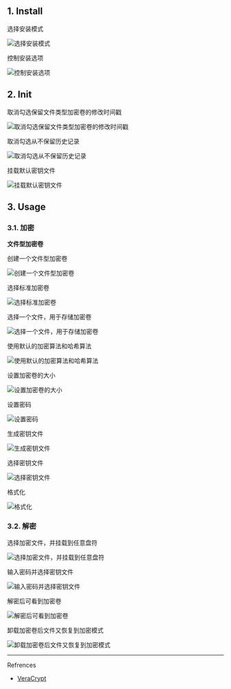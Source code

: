 ## 1. Install

选择安装模式

![选择安装模式](./../../../images/VeraCrypt/%E9%80%89%E6%8B%A9%E5%AE%89%E8%A3%85%E6%A8%A1%E5%BC%8F.png)

控制安装选项

![控制安装选项](./../../../images/VeraCrypt/%E6%8E%A7%E5%88%B6%E5%AE%89%E8%A3%85%E9%80%89%E9%A1%B9.png)

## 2. Init

取消勾选保留文件类型加密卷的修改时间戳

![取消勾选保留文件类型加密卷的修改时间戳](./../../../images/VeraCrypt/%E5%8F%96%E6%B6%88%E5%8B%BE%E9%80%89%E4%BF%9D%E7%95%99%E6%96%87%E4%BB%B6%E7%B1%BB%E5%9E%8B%E5%8A%A0%E5%AF%86%E5%8D%B7%E7%9A%84%E4%BF%AE%E6%94%B9%E6%97%B6%E9%97%B4%E6%88%B3.png)

取消勾选从不保留历史记录

![取消勾选从不保留历史记录](./../../../images/VeraCrypt/%E5%8F%96%E6%B6%88%E5%8B%BE%E9%80%89%E4%BB%8E%E4%B8%8D%E4%BF%9D%E7%95%99%E5%8E%86%E5%8F%B2%E8%AE%B0%E5%BD%95.png)

挂载默认密钥文件

![挂载默认密钥文件](./../../../images/VeraCrypt/%E6%8C%82%E8%BD%BD%E9%BB%98%E8%AE%A4%E5%AF%86%E9%92%A5%E6%96%87%E4%BB%B6.png)

## 3. Usage

### 3.1. 加密

**文件型加密卷**

创建一个文件型加密卷

![创建一个文件型加密卷](./../../../images/VeraCrypt/%E5%88%9B%E5%BB%BA%E4%B8%80%E4%B8%AA%E6%96%87%E4%BB%B6%E5%9E%8B%E5%8A%A0%E5%AF%86%E5%8D%B7.png)

选择标准加密卷

![选择标准加密卷](./../../../images/VeraCrypt/%E9%80%89%E6%8B%A9%E6%A0%87%E5%87%86%E5%8A%A0%E5%AF%86%E5%8D%B7.png)

选择一个文件，用于存储加密卷

![选择一个文件，用于存储加密卷](./../../../images/VeraCrypt/%E9%80%89%E6%8B%A9%E4%B8%80%E4%B8%AA%E6%96%87%E4%BB%B6%EF%BC%8C%E7%94%A8%E4%BA%8E%E5%AD%98%E5%82%A8%E5%8A%A0%E5%AF%86%E5%8D%B7.png)

使用默认的加密算法和哈希算法

![使用默认的加密算法和哈希算法](./../../../images/VeraCrypt/%E4%BD%BF%E7%94%A8%E9%BB%98%E8%AE%A4%E7%9A%84%E5%8A%A0%E5%AF%86%E7%AE%97%E6%B3%95%E5%92%8C%E5%93%88%E5%B8%8C%E7%AE%97%E6%B3%95.png)

设置加密卷的大小

![设置加密卷的大小](./../../../images/VeraCrypt/%E8%AE%BE%E7%BD%AE%E5%8A%A0%E5%AF%86%E5%8D%B7%E7%9A%84%E5%A4%A7%E5%B0%8F.png)

设置密码

![设置密码](./../../../images/VeraCrypt/%E8%AE%BE%E7%BD%AE%E5%AF%86%E7%A0%81.png)

生成密钥文件

![生成密钥文件](./../../../images/VeraCrypt/%E7%94%9F%E6%88%90%E5%AF%86%E9%92%A5%E6%96%87%E4%BB%B6.png)

选择密钥文件

![选择密钥文件](./../../../images/VeraCrypt/%E9%80%89%E6%8B%A9%E5%AF%86%E9%92%A5%E6%96%87%E4%BB%B6.png)

格式化

![格式化](./../../../images/VeraCrypt/%E6%A0%BC%E5%BC%8F%E5%8C%96.png)

### 3.2. 解密

选择加密文件，并挂载到任意盘符

![选择加密文件，并挂载到任意盘符](./../../../images/VeraCrypt/%E9%80%89%E6%8B%A9%E5%8A%A0%E5%AF%86%E6%96%87%E4%BB%B6%EF%BC%8C%E5%B9%B6%E6%8C%82%E8%BD%BD%E5%88%B0%E4%BB%BB%E6%84%8F%E7%9B%98%E7%AC%A6.png)

输入密码并选择密钥文件

![输入密码并选择密钥文件](./../../../images/VeraCrypt/%E8%BE%93%E5%85%A5%E5%AF%86%E7%A0%81%E5%B9%B6%E9%80%89%E6%8B%A9%E5%AF%86%E9%92%A5%E6%96%87%E4%BB%B6.png)

解密后可看到加密卷

![解密后可看到加密卷](./../../../images/VeraCrypt/%E8%A7%A3%E5%AF%86%E5%90%8E%E5%8F%AF%E7%9C%8B%E5%88%B0%E5%8A%A0%E5%AF%86%E5%8D%B7.png)

卸载加密卷后文件又恢复到加密模式

![卸载加密卷后文件又恢复到加密模式](./../../../images/VeraCrypt/%E5%8D%B8%E8%BD%BD%E5%8A%A0%E5%AF%86%E5%8D%B7%E5%90%8E%E6%96%87%E4%BB%B6%E5%8F%88%E6%81%A2%E5%A4%8D%E5%88%B0%E5%8A%A0%E5%AF%86%E6%A8%A1%E5%BC%8F.png)

---

Refrences

- [VeraCrypt](https://www.veracrypt.fr/en/Home.html)